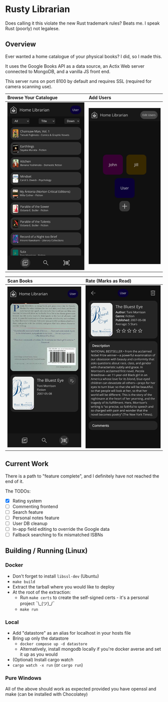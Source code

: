 # Rusty Librarian
Does calling it this violate the new Rust trademark rules? Beats me. I speak Rust (poorly) not legalese.
## Overview
Ever wanted a home catalogue of your physical books? I did, so I made this.

It uses the Google Books API as a data source, an Actix Web server connected to MongoDB, and a vanilla JS front end.

This server runs on port 8100 by default and requires SSL (required for camera scanning use).

| Browse Your Catalogue       | Add Users                     |
| :-------------------------- | :---------------------------- |
| ![](./images/dashboard.png) | ![](./images/user_select.png) |

| Scan Books                  | Rate (Marks as Read)          |
| :------------------------   | :--------------------------   |
| ![](./images/scanner.png)   | ![](./images/book_page.png)   |

## Current Work
There is a path to "feature complete", and I definitely have not reached the end of it.

The TODOs:
- [x] Rating system
- [ ] Commenting frontend
- [ ] Search feature
- [ ] Personal notes feature
- [ ] User DB cleanup
- [ ] In-app field editing to override the Google data
- [ ] Fallback searching to fix mismatched ISBNs

## Building / Running (Linux)
### Docker
- Don't forget to install `libssl-dev` (Ubuntu)
- `make build`
- Extract the tarball where you would like to deploy
- At the root of the extraction:
  - Run `make certs` to create the self-signed certs - it's a personal project  ¯\\\_(ツ)_/¯
  - `make run`

### Local
 - Add "datastore" as an alias for localhost in your hosts file
 - Bring up only the datastore
   - `docker compose up -d datastore`
   - Alternatively, install mongodb locally if you're docker averse and set it up as you would
 - (Optional) Install cargo watch
 - `cargo watch -x run` (or `cargo run`)

### Pure Windows
All of the above should work as expected provided you have openssl and make (can be installed with Chocolatey)
